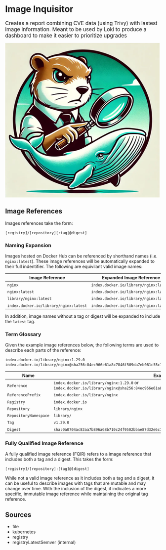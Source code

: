 # Image Inquisitor

<big>Creates a report combining CVE data (using Trivy) with lastest image information.  Meant to be used by Loki to produce a dashboard to make it easier to prioritize upgrades</big>

<img src="image-inquisitor.png " alt="drawing" width="500" />

## Image References
Images references take the form:
```
[registry]/[repository][:tag|@digest]
```

### Naming Expansion
Images hosted on Docker Hub can be referenced by shorthand names (i.e. `nginx:latest`).  These image references will be automatically expanded to their full indentifier. The following are equivilant valid image names:

|Image Reference|Expanded Image Reference|
|-|-|
|`nginx`|`index.docker.io/library/nginx:latest`|
|`nginx:latest`|`index.docker.io/library/nginx:latest`|
|`library/nginx:latest`|`index.docker.io/library/nginx:latest`|
|`index.docker.io/library/nginx:latest`|`index.docker.io/library/nginx:latest`|

In addition, image names without a tag or digest will be expanded to include the `latest` tag.

### Term Glossary
Given the example image references below, the following terms are used to describe each parts of the reference:
```
index.docker.io/library/nginx:1.29.0
index.docker.io/library/nginx@sha256:84ec966e61a8c7846f509da7eb081c55c1d56817448728924a87ab32f12a72fb
```

|Name|Example(s)|
|---|---|
|`Reference`|`index.docker.io/library/nginx:1.29.0` or `index.docker.io/library/nginx@sha256:84ec966e61a8c7846f509da7eb081c55c1d56817448728924a87ab32f12a72fb`|
|`ReferencePrefix`|`index.docker.io/library/nginx`|
|`Registry`|`index.docker.io`|
|`Repository`|`library/nginx`|
|`RepositoryNamespace`|`library/`|
|`Tag`|`v1.29.0`|
|`Digest`|`sha:0a0704ac83aa7b896a68b710c24f9502bbae87d32e6c7ef6148ce6a60ce05260`|

### Fully Qualified Image Reference
A fully qualified image reference (FQIR) refers to a image reference that includes both a tag and a digest. This takes the form:
```
[registry]/[repository]:[tag]@[digest]
```
While not a valid image reference as it includes both a tag and a digest, it can be useful to describe images with tags that are mutable and may change over time. With the inclusion of the digest, it indicates a more specific, immutable image reference while maintaining the original tag reference.

## Sources
- file
- kubernetes
- registry
- registryLatestSemver (internal)